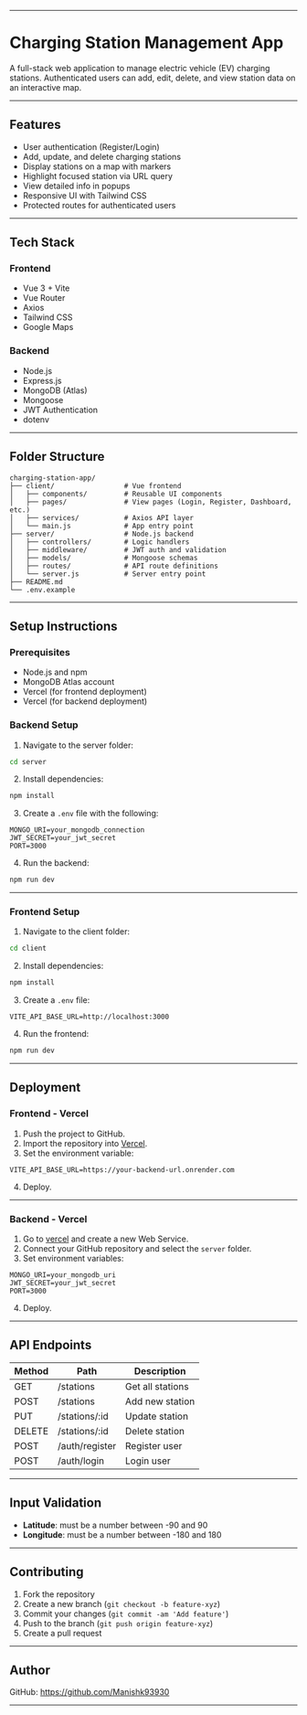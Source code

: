 
---
# Charging Station Management App

A full-stack web application to manage electric vehicle (EV) charging stations. Authenticated users can add, edit, delete, and view station data on an interactive map.

---

## Features

* User authentication (Register/Login)
* Add, update, and delete charging stations
* Display stations on a map with markers
* Highlight focused station via URL query
* View detailed info in popups
* Responsive UI with Tailwind CSS
* Protected routes for authenticated users

---

## Tech Stack

### Frontend

* Vue 3 + Vite
* Vue Router
* Axios
* Tailwind CSS
* Google Maps

### Backend

* Node.js
* Express.js
* MongoDB (Atlas)
* Mongoose
* JWT Authentication
* dotenv

---

## Folder Structure

```
charging-station-app/
├── client/                 # Vue frontend
│   ├── components/         # Reusable UI components
│   ├── pages/              # View pages (Login, Register, Dashboard, etc.)
│   ├── services/           # Axios API layer
│   └── main.js             # App entry point
├── server/                 # Node.js backend
│   ├── controllers/        # Logic handlers
│   ├── middleware/         # JWT auth and validation
│   ├── models/             # Mongoose schemas
│   ├── routes/             # API route definitions
│   └── server.js           # Server entry point
├── README.md
└── .env.example
```

---

## Setup Instructions

### Prerequisites

* Node.js and npm
* MongoDB Atlas account
* Vercel (for frontend deployment)
* Vercel (for backend deployment)

### Backend Setup

1. Navigate to the server folder:

```bash
cd server
```

2. Install dependencies:

```bash
npm install
```

3. Create a `.env` file with the following:

```
MONGO_URI=your_mongodb_connection
JWT_SECRET=your_jwt_secret
PORT=3000
```

4. Run the backend:

```bash
npm run dev
```

---

### Frontend Setup

1. Navigate to the client folder:

```bash
cd client
```

2. Install dependencies:

```bash
npm install
```

3. Create a `.env` file:

```
VITE_API_BASE_URL=http://localhost:3000
```

4. Run the frontend:

```bash
npm run dev
```

---

## Deployment

### Frontend - Vercel

1. Push the project to GitHub.
2. Import the repository into [Vercel](https://vercel.com).
3. Set the environment variable:

```
VITE_API_BASE_URL=https://your-backend-url.onrender.com
```

4. Deploy.

---

### Backend - Vercel

1. Go to [vercel](https://vercel.com) and create a new Web Service.
2. Connect your GitHub repository and select the `server` folder.
3. Set environment variables:

```
MONGO_URI=your_mongodb_uri
JWT_SECRET=your_jwt_secret
PORT=3000
```

4. Deploy.

---

## API Endpoints

| Method | Path           | Description      |
| ------ | -------------- | ---------------- |
| GET    | /stations      | Get all stations |
| POST   | /stations      | Add new station  |
| PUT    | /stations/\:id | Update station   |
| DELETE | /stations/\:id | Delete station   |
| POST   | /auth/register | Register user    |
| POST   | /auth/login    | Login user       |

---

## Input Validation

* **Latitude**: must be a number between -90 and 90
* **Longitude**: must be a number between -180 and 180

---

## Contributing

1. Fork the repository
2. Create a new branch (`git checkout -b feature-xyz`)
3. Commit your changes (`git commit -am 'Add feature'`)
4. Push to the branch (`git push origin feature-xyz`)
5. Create a pull request

---

## Author
GitHub: https://github.com/Manishk93930

---

